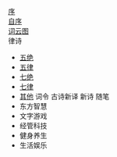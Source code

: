 [序](xu.md) \
[自序](zi_xu.md) \
[词云图](word_cloud.md) \
律诗
- [五绝](wu_jue/README.md) 
- [五律](wu_lv/README.md) 
- [七绝](qi_jue/README.md) 
- [七律](qi_lv/README.md) 
- [其他](other.md)
词令
古诗新译
新诗
随笔
- 东方智慧
- 文字游戏
- 经管科技
- 健身养生
- 生活娱乐

